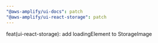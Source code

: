```yaml
---
"@aws-amplify/ui-docs": patch
"@aws-amplify/ui-react-storage": patch
---
```


feat(ui-react-storage): add loadingElement to StorageImage
